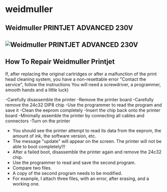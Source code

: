 # weidmuller

## Weidmuller PRINTJET ADVANCED 230V

## ![Weidmuller PRINTJET ADVANCED 230V](https://cdn.pressebox.de/a/030d574ca176c798/attachments/0576552.attachment/filename/Photo+PJA_1.jpg)

## How To Repair Weidmuller Printjet

If, after replacing the original cartridges or after a malfunction of the print head cleaning system, you have a non-resettable error "Contact the service", follow the instructions
You will need a screwdriver, a programmer, smooth hands and a little luck)

 -Carefully disassemble the printer
 -Remove the printer board
 -Carefully remove the 24c32 DIP8 chip
 -Use the programmer to read the program and save it
 -Clean the eeprom completely
 -Insert the chip back onto the printer board
 -Minimally assemble the printer by connecting all cables and connectors
 -Turn on the printer 
* You should see the printer attempt to read its data from the eeprom, the amount of ink, the software version, etc.
* The message "update" will appear on the screen. The printer will not be able to boot completely!!!
* After a failed boot, disassemble the printer again and remove the 24c32 chip.
* Use the programmer to read and save the second program.
* Compare two files.
* A copy of the second program needs to be modified.
* For example, I attach three files, with an error, after erasing, and a working one.
